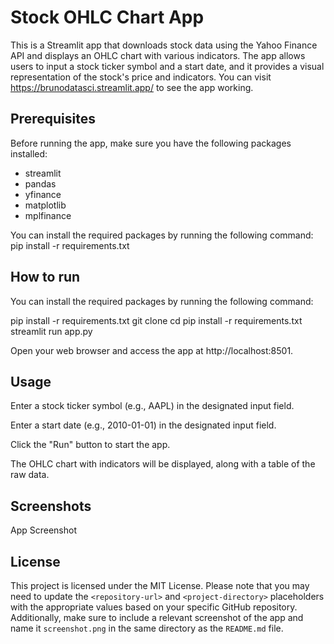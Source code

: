 # Stock OHLC Chart App
This is a Streamlit app that downloads stock data using the Yahoo Finance API and displays an OHLC chart with various indicators. The app allows users to input a stock ticker symbol and a start date, and it provides a visual representation of the stock's price and indicators.
You can visit https://brunodatasci.streamlit.app/ to see the app working.

## Prerequisites
Before running the app, make sure you have the following packages installed:
- streamlit
- pandas
- yfinance
- matplotlib
- mplfinance

You can install the required packages by running the following command:
pip install -r requirements.txt

## How to run 
You can install the required packages by running the following command:

pip install -r requirements.txt
git clone <repository-url>
cd <project-directory>
pip install -r requirements.txt
streamlit run app.py

Open your web browser and access the app at http://localhost:8501.

## Usage
Enter a stock ticker symbol (e.g., AAPL) in the designated input field.

Enter a start date (e.g., 2010-01-01) in the designated input field.

Click the "Run" button to start the app.

The OHLC chart with indicators will be displayed, along with a table of the raw data.

## Screenshots
App Screenshot

## License
This project is licensed under the MIT License.
Please note that you may need to update the `<repository-url>` and `<project-directory>` placeholders with the appropriate values based on your specific GitHub repository. Additionally, make sure to include a relevant screenshot of the app and name it `screenshot.png` in the same directory as the `README.md` file.
